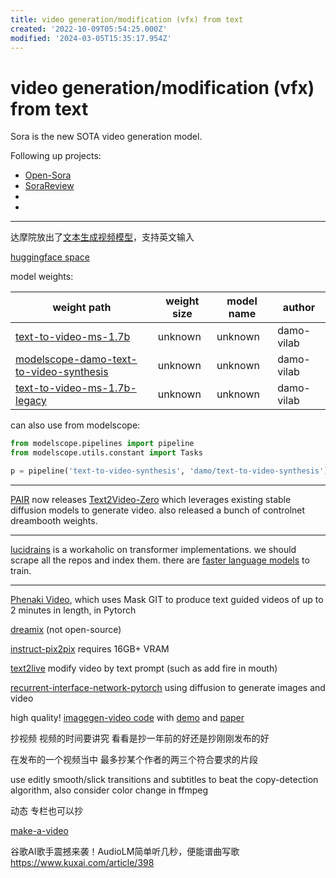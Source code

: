 ```yaml
---
title: video generation/modification (vfx) from text
created: '2022-10-09T05:54:25.000Z'
modified: '2024-03-05T15:35:17.954Z'
---
```


# video generation/modification (vfx) from text

Sora is the new SOTA video generation model.

Following up projects:
- [Open-Sora](https://github.com/hpcaitech/Open-Sora)
- [SoraReview](https://github.com/lichao-sun/SoraReview)
- []()
- []()

---

达摩院放出了[文本生成视频模型](https://modelscope.cn/models/damo/text-to-video-synthesis/summary)，支持英文输入

[huggingface space](https://huggingface.co/damo-vilab/modelscope-damo-text-to-video-synthesis)

model weights:

| weight path | weight size | model name | author |
| -- | -- | -- | -- |
| [text-to-video-ms-1.7b](https://huggingface.co/damo-vilab/text-to-video-ms-1.7b) | unknown | unknown | damo-vilab |
| [modelscope-damo-text-to-video-synthesis](https://huggingface.co/damo-vilab/modelscope-damo-text-to-video-synthesis) | unknown | unknown | damo-vilab |
| [text-to-video-ms-1.7b-legacy](https://huggingface.co/damo-vilab/text-to-video-ms-1.7b-legacy) | unknown | unknown | damo-vilab |

can also use from modelscope:

```python
from modelscope.pipelines import pipeline
from modelscope.utils.constant import Tasks

p = pipeline('text-to-video-synthesis', 'damo/text-to-video-synthesis')
```
----


[PAIR](https://huggingface.co/spaces/PAIR) now releases [Text2Video-Zero](https://huggingface.co/spaces/PAIR/Text2Video-Zero) which leverages existing stable diffusion models to generate video. also released a bunch of controlnet dreambooth weights.

----

[lucidrains](https://github.com/lucidrains) is a workaholic on transformer implementations. we should scrape all the repos and index them. there are [faster language models](https://github.com/lucidrains/memory-efficient-attention-pytorch) to train.

-----

[Phenaki Video](https://github.com/lucidrains/phenaki-pytorch), which uses Mask GIT to produce text guided videos of up to 2 minutes in length, in Pytorch

[dreamix](https://dreamix-video-editing.github.io/) (not open-source)

[instruct-pix2pix](https://github.com/timothybrooks/instruct-pix2pix) requires 16GB+ VRAM

[text2live](https://github.com/omerbt/Text2LIVE) modify video by text prompt (such as add fire in mouth)

[recurrent-interface-network-pytorch](https://github.com/lucidrains/recurrent-interface-network-pytorch) using diffusion to generate images and video

high quality! [imagegen-video code](https://github.com/lucidrains/imagen-pytorch/blob/main/imagen_pytorch/imagen_video.py) with [demo](https://imagen.research.google/video/) and [paper](https://arxiv.org/pdf/2210.02303.pdf)

抄视频 视频的时间要讲究 看看是抄一年前的好还是抄刚刚发布的好

在发布的一个视频当中 最多抄某个作者的两三个符合要求的片段

use editly smooth/slick transitions and subtitles to beat the copy-detection algorithm, also consider color change in ffmpeg

动态 专栏也可以抄

[make-a-video](https://github.com/lucidrains/make-a-video-pytorch)

谷歌AI歌手震撼来袭！AudioLM简单听几秒，便能谱曲写歌 https://www.kuxai.com/article/398

